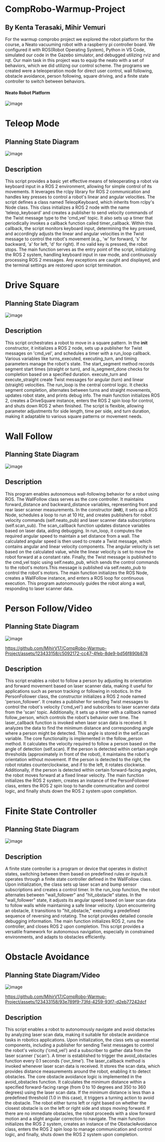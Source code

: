 # CompRobo-Warmup-Project
## By Kenta Terasaki, Mihir Vemuri
For the warmup comprobo project we explored the robot platform for the course, a Neato vacuuming robot with a raspberry pi controller board. We configured it with ROS(Robot Operating System), Python in VS Code, simulated our code in the Gazebo simulator, and debugged utilizing rviz and rqt. Our main task in this project was to equip the neato with a set of behaviors, which we did utilizng our control scheme. The programs we created were a teleoperation mode for direct user control, wall following, obstacle avoidance, person following, square driving, and a finite state controller to switch between behaviors.

#### Neato Robot Platform
![image](https://github.com/MihirV17/CompRobo-Warmup-Project/assets/123433158/c2cb5824-0c3d-429f-99ec-4282c8016da7)

# Teleop Mode
## Planning State Diagram
![image](https://github.com/MihirV17/CompRobo-Warmup-Project/assets/123433158/3a7c7d4d-9480-404a-8efd-c3b91199a8e4)
## Description
This script provides a basic yet effective means of teleoperating a robot via keyboard input in a ROS 2 environment, allowing for simple control of its movements. It leverages the rclpy library for ROS 2 communication and handles key presses to control a robot's linear and angular velocities. The script defines a class named TeleopKeyboard, which inherits from rclpy's Node class. This class initializes a ROS 2 node with the name 'teleop_keyboard' and creates a publisher to send velocity commands of the Twist message type to the 'cmd_vel' topic. It also sets up a timer that periodically invokes a callback function called timer_callback. Within this callback, the script monitors keyboard input, determining the key pressed, and accordingly adjusts the linear and angular velocities in the Twist message to control the robot's movement (e.g., 'w' for forward, 's' for backward, 'a' for left, 'd' for right). If no valid key is pressed, the robot stops. The main function serves as the entry point of the script, initializing the ROS 2 system, handling keyboard input in raw mode, and continuously processing ROS 2 messages. Any exceptions are caught and displayed, and the terminal settings are restored upon script termination. 

# Drive Square
## Planning State Diagram
![image](https://github.com/MihirV17/CompRobo-Warmup-Project/assets/123433158/9ea1f47c-25db-4bea-9261-6bdcf6b37e71)
## Description
This script orchestrates a robot to move in a square pattern. In the __init__ constructor, it initializes a ROS 2 node, sets up a publisher for Twist messages on 'cmd_vel', and schedules a timer with a run_loop callback. Various variables like turns_executed, executing_turn, and timing parameters manage the robot's state. The start_segment method records segment start times (straight or turn), and is_segment_done checks for completion based on a specified duration. execute_turn and execute_straight create Twist messages for angular (turn) and linear (straight) velocities. The run_loop is the central control logic. It checks segment completion, alternates between turns and straight movements, updates robot state, and prints debug info. The main function initializes ROS 2, creates a DriveSquare instance, enters the ROS 2 spin loop for control, and shuts down ROS 2 when finished. The script is flexible, allowing parameter adjustments for side length, time per side, and turn duration, making it adaptable to various square patterns or movement needs.

# Wall Follow
## Planning State Diagram
![image](https://github.com/MihirV17/CompRobo-Warmup-Project/assets/123433158/cd5dad3e-18e4-4b69-a06e-58baba451a08)
## Description
This program enables autonomous wall-following behavior for a robot using ROS. The WallFollow class serves as the core controller. It maintains forward_distance and backward_distance variables, representing front and rear laser scanner measurements. In the constructor (__init__), it sets up a ROS Node, schedules a loop to run at 10 Hz, and creates publishers for robot velocity commands (self.neato_pub) and laser scanner data subscriptions (self.scan_sub). The scan_callback function updates distance variables based on laser data, aiding debugging. In run_loop, it computes the required angular speed to maintain a set distance from a wall. The calculated angular speed is then used to create a Twist message, which contains angular and linear velocity components. The angular velocity is set based on the calculated value, while the linear velocity is set to move the robot forward at a constant rate. Finally, the Twist message is published to the cmd_vel topic using self.neato_pub, which sends the control commands to the robot's motors.This message is published via self.neato_pub to control the robot's motors. The main function initializes the ROS Node, creates a WallFollow instance, and enters a ROS loop for continuous execution. This program autonomously guides the robot along a wall, responding to laser scanner data.

# Person Follow/Video
## Planning State Diagram
![image](https://github.com/MihirV17/CompRobo-Warmup-Project/assets/123433158/77d767d7-e872-4543-b340-e741c1546543)



https://github.com/MihirV17/CompRobo-Warmup-Project/assets/123433158/c5092172-cc47-4feb-8de9-bd56f890b878


## Description
This script enables a robot to follow a person by adjusting its orientation and forward movement based on laser scanner data, making it useful for applications such as person tracking or following in robotics. In the PersonFollower class, the constructor initializes a ROS 2 node named 'person_follower'. It creates a publisher for sending Twist messages to control the robot's velocity ('cmd_vel') and subscribes to laser scanner data from the 'scan' topic. Additionally, it sets up a timer with a callback named follow_person, which controls the robot's behavior over time. The laser_callback function is invoked when laser scan data is received. It analyzes the data to find the minimum distance and corresponding angle where a person might be detected. This angle is stored in the self.scan variable. The core functionality is implemented in the follow_person method. It calculates the velocity required to follow a person based on the angle of detection (self.scan). If the person is detected within certain angle thresholds (approximately in front of the robot), it maintains the robot's orientation without movement. If the person is detected to the right, the robot rotates counterclockwise, and if to the left, it rotates clockwise. Additionally, if the person is detected within certain forward-facing angles, the robot moves forward at a fixed linear velocity. The main function initializes the ROS 2 system, creates an instance of the PersonFollower class, enters the ROS 2 spin loop to handle communication and control logic, and finally shuts down the ROS 2 system upon completion.

# Finite State Controller
## Planning State Diagram
![image](https://github.com/MihirV17/CompRobo-Warmup-Project/assets/123433158/cf413f97-cc45-4b91-8554-3aa916edadaa)
## Description
A finite state controller is a program or device that operates in distinct states, switching between them based on predefined rules or inputs.It operates through a finite state controller defined in the WallFollow class. Upon initialization, the class sets up laser scan and bump sensor subscriptions and creates a control timer. In the run_loop function, the robot alternates between "wall_follower" and "hit_obstacle" states. In the "wall_follower" state, it adjusts its angular speed based on laser scan data to follow walls while maintaining a safe linear velocity. Upon encountering an obstacle, it transitions to "hit_obstacle," executing a predefined sequence of reversing and rotating. The script provides detailed console debugging information. The main function initializes ROS 2, runs the controller, and closes ROS 2 upon completion. This script provides a versatile framework for autonomous navigation, especially in constrained environments, and adapts to obstacles efficiently.

# Obstacle Avoidance
## Planning State Diagram/Video
![image](https://github.com/MihirV17/CompRobo-Warmup-Project/assets/123433158/154e4760-fa6b-4288-aeed-d19e11714049)

https://github.com/MihirV17/CompRobo-Warmup-Project/assets/123433158/93e789f9-73fd-4259-93f7-d2eb77242dcf


## Description
This script enables a robot to autonomously navigate and avoid obstacles by analyzing laser scan data, making it suitable for obstacle avoidance tasks in robotics applications.
Upon initialization, the class sets up essential components, including a publisher for sending Twist messages to control the robot's velocity ('cmd_vel') and a subscriber to gather data from the laser scanner ('scan'). A timer is established to trigger the avoid_obstacles function every 0.1 seconds ('ovr_time'). The laser_callback method is invoked whenever laser scan data is received. It stores the scan data, which provides distance measurements around the robot, enabling it to detect obstacles. The core obstacle avoidance logic is implemented in the avoid_obstacles function. It calculates the minimum distance within a specified forward-facing range (from 0 to 10 degrees and 350 to 360 degrees) using the laser scan data. If the minimum distance is less than a predefined threshold (1.0 in this case), it triggers a turning action to avoid the obstacle. The robot either turns left or right based on whether the closest obstacle is on the left or right side and stops moving forward. If there are no immediate obstacles, the robot proceeds with a slow forward motion and a slight angular correction to navigate. The main function initializes the ROS 2 system, creates an instance of the ObstacleAvoidance class, enters the ROS 2 spin loop to manage communication and control logic, and finally, shuts down the ROS 2 system upon completion.





